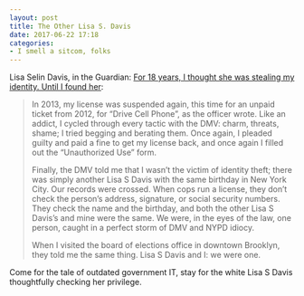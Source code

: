 ```yaml
---
layout: post
title: The Other Lisa S. Davis
date: 2017-06-22 17:18
categories: 
- I smell a sitcom, folks
---
```


Lisa Selin Davis, in the Guardian: [For 18 years, I thought she was stealing my identity. Until I found her](http://www.theguardian.com/us-news/2017/apr/03/identity-theft-racial-justice):

> In 2013, my license was suspended again, this time for an unpaid ticket from 2012, for “Drive Cell Phone”, as the officer wrote. Like an addict, I cycled through every tactic with the DMV: charm, threats, shame; I tried begging and berating them. Once again, I pleaded guilty and paid a fine to get my license back, and once again I filled out the “Unauthorized Use” form.
> 
> Finally, the DMV told me that I wasn’t the victim of identity theft; there was simply another Lisa S Davis with the same birthday in New York City. Our records were crossed. When cops run a license, they don’t check the person’s address, signature, or social security numbers. They check the name and the birthday, and both the other Lisa S Davis’s and mine were the same. We were, in the eyes of the law, one person, caught in a perfect storm of DMV and NYPD idiocy.
> 
> When I visited the board of elections office in downtown Brooklyn, they told me the same thing. Lisa S Davis and I: we were one.

​Come for the tale of outdated government IT, stay for the white Lisa S Davis thoughtfully checking her privilege. 

